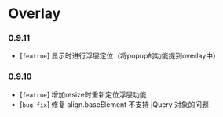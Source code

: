 # Overlay

### 0.9.11

* [`featrue`] 显示时进行浮层定位（将popup的功能提到overlay中）

### 0.9.10

* [`featrue`] 增加resize时重新定位浮层功能
* [`bug fix`] 修复 align.baseElement 不支持 jQuery 对象的问题

